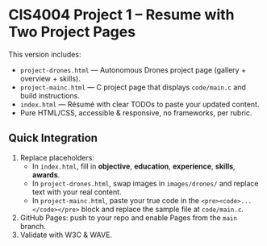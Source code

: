 # CIS4004 Project 1 – Resume with Two Project Pages

This version includes:
- `project-drones.html` — Autonomous Drones project page (gallery + overview + skills).
- `project-mainc.html` — C project page that displays `code/main.c` and build instructions.
- `index.html` — Résumé with clear TODOs to paste your updated content.
- Pure HTML/CSS, accessible & responsive, no frameworks, per rubric.

## Quick Integration
1. Replace placeholders:
   - In `index.html`, fill in **objective**, **education**, **experience**, **skills**, **awards**.
   - In `project-drones.html`, swap images in `images/drones/` and replace text with your real content.
   - In `project-mainc.html`, paste your true code in the `<pre><code>...</code></pre>` block and replace the sample file at `code/main.c`.
2. GitHub Pages: push to your repo and enable Pages from the `main` branch.
3. Validate with W3C & WAVE.
